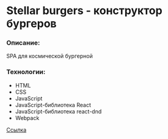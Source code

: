 # Stellar burgers - конструктор бургеров 

### Описание:
SPA для космической бургерной

### Технологии:
* HTML
* CSS
* JavaScript
* JavaScript-библиотека React
* JavaScript-библиотека react-dnd
* Webpack

[Ссылка](https://it-main.github.io/react-burger/)
